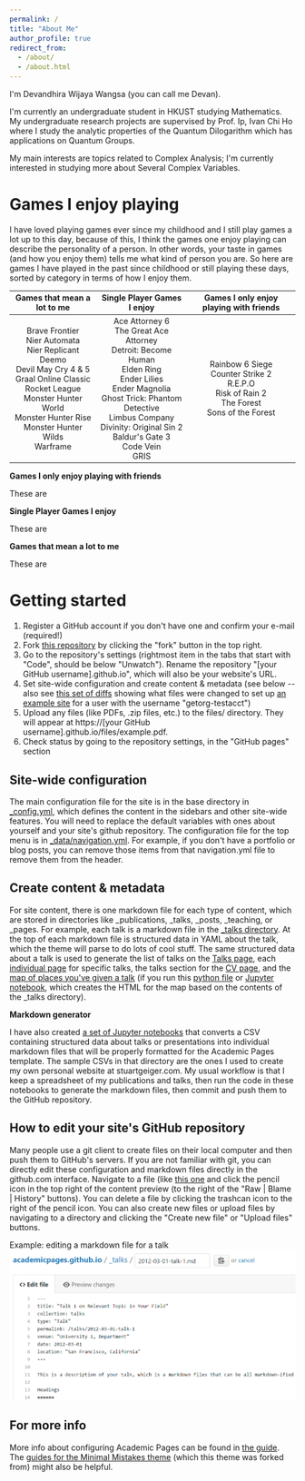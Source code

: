 ```yaml
---
permalink: /
title: "About Me"
author_profile: true
redirect_from: 
  - /about/
  - /about.html
---
```




I'm Devandhira Wijaya Wangsa (you can call me Devan).

I'm currently an undergraduate student in HKUST studying Mathematics. My undergraduate research projects are supervised by Prof. Ip, Ivan Chi Ho where I study the analytic properties of the Quantum Dilogarithm which has applications on Quantum Groups.

My main interests are topics related to Complex Analysis; I'm currently interested in studying more about Several Complex Variables.



Games I enjoy playing
======
I have loved playing games ever since my childhood and I still play games a lot up to this day, because of this, I think the games one enjoy playing can describe the personality of a person. In other words, your taste in games (and how you enjoy them) tells me what kind of person you are. So here are games I have played in the past since childhood or still playing these days, sorted by category in terms of how I enjoy them.

|                                                                                          Games that mean a lot to me                                                                                          |                                                                                                        Single Player Games I enjoy                                                                                                        |                                Games I only enjoy playing with friends                               |
|:-------------------------------------------------------------------------------------------------------------------------------------------------------------------------------------------------------------:|:-----------------------------------------------------------------------------------------------------------------------------------------------------------------------------------------------------------------------------------------:|:----------------------------------------------------------------------------------------------------:|
| Brave Frontier<br>Nier Automata<br>Nier Replicant<br>Deemo<br>Devil May Cry 4 & 5<br>Graal Online Classic<br>Rocket League<br>Monster Hunter World<br>Monster Hunter Rise<br>Monster Hunter Wilds<br>Warframe | Ace Attorney 6<br>The Great Ace Attorney<br>Detroit: Become Human<br>Elden Ring<br>Ender Lilies<br>Ender Magnolia<br>Ghost Trick: Phantom Detective<br>Limbus Company<br>Divinity: Original Sin 2<br>Baldur's Gate 3<br>Code Vein<br>GRIS | Rainbow 6 Siege<br>Counter Strike 2<br>R.E.P.O<br>Risk of Rain 2<br>The Forest<br>Sons of the Forest |


**Games I only enjoy playing with friends**

These are


**Single Player Games I enjoy**

These are

**Games that mean a lot to me**

These are

Getting started
======
1. Register a GitHub account if you don't have one and confirm your e-mail (required!)
1. Fork [this repository](https://github.com/academicpages/academicpages.github.io) by clicking the "fork" button in the top right. 
1. Go to the repository's settings (rightmost item in the tabs that start with "Code", should be below "Unwatch"). Rename the repository "[your GitHub username].github.io", which will also be your website's URL.
1. Set site-wide configuration and create content & metadata (see below -- also see [this set of diffs](http://archive.is/3TPas) showing what files were changed to set up [an example site](https://getorg-testacct.github.io) for a user with the username "getorg-testacct")
1. Upload any files (like PDFs, .zip files, etc.) to the files/ directory. They will appear at https://[your GitHub username].github.io/files/example.pdf.  
1. Check status by going to the repository settings, in the "GitHub pages" section

Site-wide configuration
------
The main configuration file for the site is in the base directory in [_config.yml](https://github.com/academicpages/academicpages.github.io/blob/master/_config.yml), which defines the content in the sidebars and other site-wide features. You will need to replace the default variables with ones about yourself and your site's github repository. The configuration file for the top menu is in [_data/navigation.yml](https://github.com/academicpages/academicpages.github.io/blob/master/_data/navigation.yml). For example, if you don't have a portfolio or blog posts, you can remove those items from that navigation.yml file to remove them from the header. 

Create content & metadata
------
For site content, there is one markdown file for each type of content, which are stored in directories like _publications, _talks, _posts, _teaching, or _pages. For example, each talk is a markdown file in the [_talks directory](https://github.com/academicpages/academicpages.github.io/tree/master/_talks). At the top of each markdown file is structured data in YAML about the talk, which the theme will parse to do lots of cool stuff. The same structured data about a talk is used to generate the list of talks on the [Talks page](https://academicpages.github.io/talks), each [individual page](https://academicpages.github.io/talks/2012-03-01-talk-1) for specific talks, the talks section for the [CV page](https://academicpages.github.io/cv), and the [map of places you've given a talk](https://academicpages.github.io/talkmap.html) (if you run this [python file](https://github.com/academicpages/academicpages.github.io/blob/master/talkmap.py) or [Jupyter notebook](https://github.com/academicpages/academicpages.github.io/blob/master/talkmap.ipynb), which creates the HTML for the map based on the contents of the _talks directory).

**Markdown generator**

I have also created [a set of Jupyter notebooks](https://github.com/academicpages/academicpages.github.io/tree/master/markdown_generator
) that converts a CSV containing structured data about talks or presentations into individual markdown files that will be properly formatted for the Academic Pages template. The sample CSVs in that directory are the ones I used to create my own personal website at stuartgeiger.com. My usual workflow is that I keep a spreadsheet of my publications and talks, then run the code in these notebooks to generate the markdown files, then commit and push them to the GitHub repository.

How to edit your site's GitHub repository
------
Many people use a git client to create files on their local computer and then push them to GitHub's servers. If you are not familiar with git, you can directly edit these configuration and markdown files directly in the github.com interface. Navigate to a file (like [this one](https://github.com/academicpages/academicpages.github.io/blob/master/_talks/2012-03-01-talk-1.md) and click the pencil icon in the top right of the content preview (to the right of the "Raw | Blame | History" buttons). You can delete a file by clicking the trashcan icon to the right of the pencil icon. You can also create new files or upload files by navigating to a directory and clicking the "Create new file" or "Upload files" buttons. 

Example: editing a markdown file for a talk
![Editing a markdown file for a talk](/images/editing-talk.png)

For more info
------
More info about configuring Academic Pages can be found in [the guide](https://academicpages.github.io/markdown/). The [guides for the Minimal Mistakes theme](https://mmistakes.github.io/minimal-mistakes/docs/configuration/) (which this theme was forked from) might also be helpful.
